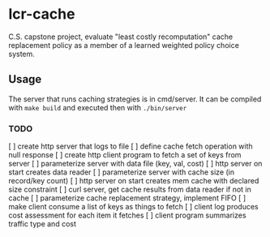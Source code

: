 # lcr-cache
C.S. capstone project, evaluate "least costly recomputation" cache replacement policy as a member of a learned weighted policy choice system.

## Usage

The server that runs caching strategies is in cmd/server.
It can be compiled with `make build` and executed then
with `./bin/server`

### TODO

[ ] create http server that logs to file
[ ] define cache fetch operation with null response
[ ] create http client program to fetch a set of keys from server
[ ] parameterize server with data file (key, val, cost)
[ ] http server on start creates data reader
[ ] parameterize server with cache size (in record/key count)
[ ] http server on start creates mem cache with declared size constraint
[ ] curl server, get cache results from data reader if not in cache
[ ] parameterize cache replacement strategy, implement FIFO
[ ] make client consume a list of keys as things to fetch
[ ] client log produces cost assessment for each item it fetches
[ ] client program summarizes traffic type and cost